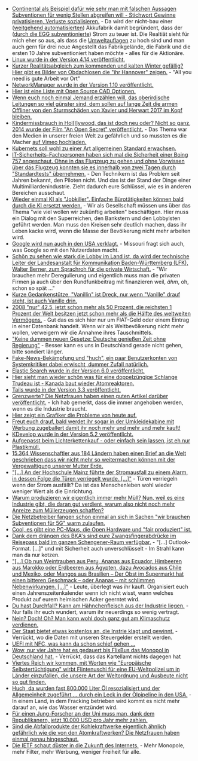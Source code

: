 * [Continental als Beispiel dafür wie sehr man mit falschen Aussagen Subventionen für wenig Stellen abgreifen will - Stichwort Gewinne privatisieren, Verluste sozialisieren.](https://www.golem.de/news/deutschland-zu-teuer-continental-wuerde-akkus-nicht-in-deutschland-bauen-1711-131106.html) - Da wird der nicht-bau einer ([weitgehend automatisierten](https://forum.golem.de/kommentare/automobil/e-autos-continental-wuerde-akkus-nicht-in-deutschland-bauen/strom-zu-teuer/113609,4948168,4948168,read.html#msg-4948168)) Akkufabrik damit begründent, dass der ([durch die EGG subventionierte](https://forum.golem.de/kommentare/automobil/e-autos-continental-wuerde-akkus-nicht-in-deutschland-bauen/strom-zu-teuer/113609,4948168,4948168,read.html#msg-4948168)) Strom zu teuer ist. Die Realtiät sieht für mich eher so aus, als dass die [Umweltauflagen](https://forum.golem.de/kommentare/automobil/e-autos-continental-wuerde-akkus-nicht-in-deutschland-bauen/akkumulatorenherstellung-und-deutschland/113609,4948185,4948185,read.html#msg-4948185) zu hoch sind und man auch gern für drei neue Angestellt das Fabrikgelände, die Fabrik und die ersten 10 Jahre subventioniert haben möchte - alles für die Aktionäre.
* [Linux wurde in der Version 4.14 veröffentlicht.](https://www.pro-linux.de/news/1/25326/linux-kernel-414-freigegeben.html)
* [Kurzer Realitätsabgleich zum kommenden und kalten Winter gefällig? Hier gibt es Bilder von Obdachlosen die "ihr Hannover" zeigen.](https://www.heise.de/foto/meldung/Perspektivwechsel-Wohnungslose-fotografieren-ihre-Stadt-3888428.html) - "All you need is gute Arbeit vor Ort"
* [NetworkManager wurde in der Version 1.10 veröffentlicht.](https://www.pro-linux.de/news/1/25328/networkmanager-110-erschienen.html)
* [Hier ist eine Liste mit Open Source CAD Optionen.](https://opensource.com/alternatives/autocad)
* [Wenn euch noch einmal Jemand erzählen will, das oberirdische Leitungen so viel günster sind, dem sollen auf lange Zeit die armen Offliner von den Sturmschäden von Xavier und Herwart 2017 im Kopf bleiben.](https://www.golem.de/news/xavier-und-herwart-harte-geduldsprobe-fuer-telekom-kunden-nach-sturmschaeden-1711-131123.html)
* [Kindermissbrauch in Hol[l]ywood, das ist doch neu oder? Nicht so ganz, 2014 wurde der Film "An Open Secret" veröffentlicht.](https://en.wikipedia.org/wiki/An_Open_Secret) - Das Thema war den Medien in unserer freien Welt zu gefährlich und so mussten es die Macher [auf Vimeo hochladen.](https://vimeo.com/142444429)
* [Kubernets soll wohl zu einer Art allgemeinen Standard erwachsen.](https://www.golem.de/news/cloud-native-computing-foundation-kubernetes-soll-interoperabler-werden-1711-131119.html)
* [IT-Sicherheits-Fachpersonen haben sich mal die Sicherheit einer Boing 757 angeschaut. Ohne in das Flugzeug zu gehen und ohne Vorwissen über das Flugzeug konnten sie es innerhalb von zwei Tagen durch "Standardtests" übernehmen.](https://blog.fefe.de/?ts=a4f4833b) - Den Technikern ist das Problem seit Jahren bekannt, den Piloten nicht. Und das ist der Stand der Dinge einer Multimilliardenindustrie. Zieht dadurch eure Schlüssel, wie es in anderen Bereichen ausschaut.
* [Wieder einmal KI als "Jobkiller". Einfache Bürotätigkeiten können bald durch die KI ersetzt werden.](https://www.heise.de/newsticker/meldung/Chinesischer-Tech-Investor-Lee-warnt-vor-baldigem-Verlust-von-Buero-Arbeitsplaetzen-3887385.html) - Wir als Gesellschaft müssen uns über das Thema "wie viel wollen wir zukünftig arbeiten" beschäftigen. Hier muss ein Dialog mit den Superreichen, den Bankstern und den Lobbyisten geführt werden. Man muss den Kreisen sehr deutlich machen, dass ihr Leben kacke wird, wenn die Masse der Bevölkerung nicht mehr arbeiten wird.
* [Google wird nun auch in den USA verklagt.](https://www.heise.de/newsticker/meldung/Missouris-Justiz-ermittelt-gegen-Google-3889489.html) - Missouri fragt sich auch, was Google so mit den Nutzerdaten macht.
* [Schön zu sehen wie stark die Lobby im Land ist, da wird der technische Leiter der Landesanstalt für Kommunikation Baden-Württemberg (LFK), Walter Berner, zum Sprachroh für die private Wirtschaft.](https://www.golem.de/news/lfk-5g-macht-personalisiertes-radio-moeglich-1711-131136.html) - "Wir brauchen mehr Deregulierung und eigentlich muss man die privaten Firmen ja auch über den Rundfunkbeitrag mit finanzieren weil, *ähm*, oh, schon so spät ..."
* [Kurze Gedankenstütze, "Vanillin" ist Dreck, nur wenn "Vanille" drauf steht, ist auch Vanille drin.](https://netzfrauen.org/2017/11/14/plaetzchen/)
* [2008 "nur" 42,5, jetzt schon mehr als 50 Prozent, die reichsten 1 Prozent der Welt besitzen jetzt schon mehr als die Hälfte des weltweiten Vermögens.](https://www.heise.de/tp/features/Die-reichsten-1-Prozent-besitzen-mehr-als-50-Prozent-des-globalen-Vermoegens-3890296.html) - Gut das es sich hier nur um FIAT-Geld oder einem Eintrag in einer Datenbank handelt. Wenn wir als Weltbevölkerung nicht mehr wollen, verweigern wir die Annahme ihres Tauschmittels.
* ["Keine dummen neuen Gesetze: Deutsche genießen Zeit ohne Regierung"](http://www.der-postillon.com/2017/11/sondierung.html) - Besser kann es uns in Deutschland gerade nicht gehen, bitte sondiert länger.
* [Fake-News-Bekämpfung und "huch", ein paar Benutzerkonten von Systemkritiker dabei erwischt, dummer Zufall natürlich.](https://blog.fefe.de/?ts=a4f5d7b1)
* [Elastic Search wurde in der Version 6.0 veröffentlicht.](https://www.heise.de/ix/meldung/Elastic-Stack-6-0-mit-neuen-Funktionen-3890258.html)
* [Hier sieht man wieder schön was für eine doppelzüngige Schlange Trudeau ist - Kanada baut wieder Atomreaktoren.](https://www.heise.de/newsticker/meldung/Kanada-macht-ersten-Schritt-zur-Zulassung-von-Kernreaktoren-der-vierten-Generation-3889820.html)
* [Tails wurde in der Version 3.3 veröffentlicht.](https://www.pro-linux.de/news/1/25336/tails-33-freigegeben.html)
* [Grenzwerte? Die Netzfrauen haben einen guten Artikel darüber veröffentlicht.](https://netzfrauen.org/2017/11/15/53670/) - Ich hab gemerkt, dass die immer angehoben werden, wenn es die Industrie braucht.
* [Hier zeigt ein Grafiker die Probleme von heute auf.](https://www.boredpanda.com/amazing-new-illustrations-by-gunduz-aghayev-share/)
* [Freut euch drauf, bald werdet ihr sogar in der Umkleidekabine mit Werbung zugeballert damit ihr noch mehr und mehr und mehr kauft!](https://www.heise.de/newsticker/meldung/Der-digitale-Offline-Handel-Chinesischer-Online-Riese-Alibaba-digitalisiert-Laeden-3890669.html)
* [KDevelop wurde in der Version 5.2 veröffentlicht.](https://www.pro-linux.de/news/1/25340/kdevelop-52-vorgestellt.html)
* [Aufgepasst beim Lichterkettenkauf - oder einfach sein lassen, ist eh nur Plastikmüll.](https://www.heise.de/make/meldung/Lebensgefahr-zu-Weihnachten-Trotz-EU-Warnung-gefaehrliche-Lichterketten-im-Handel-3888611.html)
* [15.364 Wissenschaftler aus 184 Ländern haben einen Brief an die Welt geschrieben dass wir nicht mehr so weitermachen können mit der Vergewaltigung unserer Mutter Erde.](http://www.sonnenseite.com/de/zukunft/brandbrief-15.000-forscher-richten-eine-warnung-an-die-menschheit.html)
* ["[...] An der Hochschule Mainz führte der Stromausfall zu einem Alarm, in dessen Folge die Türen verriegelt wurde. [...]"](https://blog.fefe.de/?ts=a4f3a157) - Türen verriegeln wenn der Strom ausfällt? Da ist das Menschenleben wohl wieder weniger Wert als die Einrichtung.
* [Warum produzieren wir eigentlich immer mehr Müll? Nun, weil es eine Industrie gibt, die daran gut verdient, warum also nicht noch mehr Anreize zum Müllerzeugen schaffen?](https://netzfrauen.org/2017/11/16/muelltonne/)
* [Die Netzbetreiber fangen schon einmal an sich in Sachen "wir brauchen Subventionen für 5G" warm zulaufen.](https://www.golem.de/news/bt-fuer-betreiber-ist-5g-ein-gewaltiges-upgrade-des-netzwerks-1711-131174.html)
* [Cool, es gibt eine PC-Maus, die Open Hardware und "fair produziert" ist.](https://www.pro-linux.de/news/1/25342/faire-maus-als-open-hardware.html)
* [Dank dem drängen des BKA's sind eure Zwangsfingerabdrücke im Reisepass bald im ganzen Schengener-Raum verfügbar.](https://www.heise.de/newsticker/meldung/BKA-Chef-Deutsche-Fingerabdruecke-kommen-nach-Schengen-3891722.html) - "[...] Outlook-Format. [...]" und mit Sicherheit auch unverschlüsselt - Im Strahl kann man da nur kotzen.
* ["[...] Ob nun Weintrauben aus Peru, Ananas aus Ecuador, Himbeeren aus Marokko oder Erdbeeren aus Ägypten, dazu Avocados aus Chile und Mexiko, oder Mangos aus Brasilien – Der Obst im Supermarkt hat einen bitteren Geschmack – oder  Ananas – mit schlimmen Nebenwirkungen. [...]"](https://netzfrauen.org/2017/11/16/cop23/) - Leute, überlegt was ihr kauft. Organisiert euch einen Jahrenszeitenkalender wenn ich nicht wisst, wann welches Produkt auf eurem heimischen Acker geerntet wird.
* [Du hast Durchfall? Kann am Hähnchenfleisch aus der Industrie liegen.](https://netzfrauen.org/2017/11/15/53673/) - Nur falls ihr euch wundert, warum ihr neuerdings so wenig vertragt.
* [Nein? Doch! Oh? Man kann wohl doch ganz gut am Klimaschutz verdienen.](http://www.tagesspiegel.de/politik/geheime-bdi-studie-auch-industrie-erwartet-wachstum-durch-klimaschutz/20583830.html)
* [Der Staat bietet etwas kostenlos an, die Instrie klagt und gewinnt.](https://www.lto.de/recht/nachrichten/n/lg-bonn-16o2116-wetter-app-deutscher-wetterdienst-wettbewerbsrechtlich-unzulaessig/) - Verrückt, wo die Daten mit unseren Steuergelder erstellt werden.
* [UEFI mit NFC, was kann da schon schief gehen ...](https://www.heise.de/newsticker/meldung/UEFI-soll-NFC-lernen-3891140.html)
* [Wow, nur vier Jahre hat es gedauert bis FlixBus das Monopol in Deutschland hat.](https://www.heise.de/tp/features/Flix-in-die-USA-3889498.html) - Verrückt, dass das Kartellamt nichts dagegen hat
* [Viertes Reich wir kommen, mit Worten wie "Europäische Selbstertüchtigung" wirbt Flintenuschi für eine EU-Weltpolizei um in Länder einzufallen, die unsere Art der Weltordnung und Ausbeute nicht so gut finden.](https://peds-ansichten.de/2017/11/was-die-militarisierung-der-eu-mit-stefan-kornelius-zu-tun-hat/)
* [Huch, da wurden fast 800.000 Liter Öl resozialisiert und der Allgemeinheit zugeführt ... durch ein Leck in der Ölpipeline in den USA.](http://www.spiegel.de/wirtschaft/unternehmen/leck-in-keystone-pipeline-rund-795-000-liter-oel-ausgetreten-a-1178415.html) - In einem Land, in dem Fracking betrieben wird kommt es nicht mehr darauf an, wie das Wasser entzündet wird.
* [Für einen Jung-Forscher an der Uni muss man, dank dem Republikanern, jetzt 10.000 USD pro Jahr mehr zahlen.](https://blog.fefe.de/?ts=a4f06771)
* [Sind die Abfallprodukte der Kohlekraftwerke eigentlich ähnlich gefährlich wie die von den Atomkraftwerken? Die Netzfrauen haben einmal genau hingeschaut.](https://netzfrauen.org/2017/11/17/kohleasche/)
* [Die IETF schaut düster in die Zukunft des Internets.](https://www.heise.de/newsticker/meldung/Internet-anno-2047-Zwischen-IPv4-Quantentransport-und-Fax-3892390.html) - Mehr Monopole, mehr Filter, mehr Werbung, weniger Freiheit für alle.
